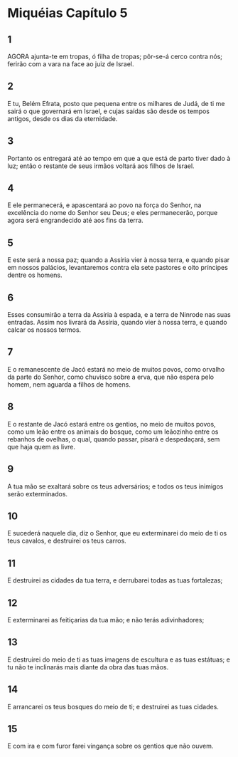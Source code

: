 # Miquéias Capítulo 5

## 1
AGORA ajunta-te em tropas, ó filha de tropas; pôr-se-á cerco contra nós; ferirão com a vara na face ao juiz de Israel.

## 2
E tu, Belém Efrata, posto que pequena entre os milhares de Judá, de ti me sairá o que governará em Israel, e cujas saídas são desde os tempos antigos, desde os dias da eternidade.

## 3
Portanto os entregará até ao tempo em que a que está de parto tiver dado à luz; então o restante de seus irmãos voltará aos filhos de Israel.

## 4
E ele permanecerá, e apascentará ao povo na força do Senhor, na excelência do nome do Senhor seu Deus; e eles permanecerão, porque agora será engrandecido até aos fins da terra.

## 5
E este será a nossa paz; quando a Assíria vier à nossa terra, e quando pisar em nossos palácios, levantaremos contra ela sete pastores e oito príncipes dentre os homens.

## 6
Esses consumirão a terra da Assíria à espada, e a terra de Ninrode nas suas entradas. Assim nos livrará da Assíria, quando vier à nossa terra, e quando calcar os nossos termos.

## 7
E o remanescente de Jacó estará no meio de muitos povos, como orvalho da parte do Senhor, como chuvisco sobre a erva, que não espera pelo homem, nem aguarda a filhos de homens.

## 8
E o restante de Jacó estará entre os gentios, no meio de muitos povos, como um leão entre os animais do bosque, como um leãozinho entre os rebanhos de ovelhas, o qual, quando passar, pisará e despedaçará, sem que haja quem as livre.

## 9
A tua mão se exaltará sobre os teus adversários; e todos os teus inimigos serão exterminados.

## 10
E sucederá naquele dia, diz o Senhor, que eu exterminarei do meio de ti os teus cavalos, e destruirei os teus carros.

## 11
E destruirei as cidades da tua terra, e derrubarei todas as tuas fortalezas;

## 12
E exterminarei as feitiçarias da tua mão; e não terás adivinhadores;

## 13
E destruirei do meio de ti as tuas imagens de escultura e as tuas estátuas; e tu não te inclinarás mais diante da obra das tuas mãos.

## 14
E arrancarei os teus bosques do meio de ti; e destruirei as tuas cidades.

## 15
E com ira e com furor farei vingança sobre os gentios que não ouvem.

